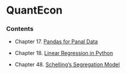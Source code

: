 # QuantEcon


### Contents

* Chapter 17. [Pandas for Panal Data](https://github.com/keithpink/QuantEcon/blob/main/Chapter%2017.%20%20Pandas%20for%20Panel%20Data.ipynb)

* Chapter 18. [Linear Regression in Python](https://github.com/keithpink/QuantEcon/blob/main/Chapter%2018.%20Linear%20Regression.ipynb)

* Chapter 48. [Schelling’s Segregation Model](https://github.com/keithpink/QuantEcon/blob/main/Chapter%2048.%20Schelling%E2%80%99s%20Segregation%20Model.ipynb)